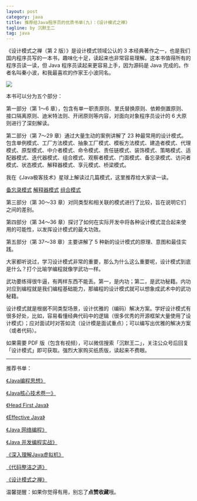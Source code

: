 ```yaml
---
layout: post
category: java
title: 推荐给Java程序员的优质书单(九)：《设计模式之禅》
tagline: by 沉默王二
tag: java
---
```


《设计模式之禅（第 2 版）》是设计模式领域公认的 3 本经典著作之一，也是我们国内程序员写的一本书，趣味化十足，读起来也非常容易理解。这本书值得所有的程序员读一读，但 Java 程序员读起来更容易上手，因为源码是 Java 完成的。作者名叫秦小波，和我最喜欢的作家王小波同名。

<!--more-->


![](http://www.itwanger.com/assets/images/2019/12/java-sheji-moshi-1.png)





本书可以分为五个部分：

第一部分（第 1～6 章），包含有单一职责原则、里氏替换原则、依赖倒置原则、接口隔离原则、迪米特法则、开闭原则等内容，对面向对象程序员设计的 6 大原则进行了深刻解读。

第二部分（第 7～29 章）通过大量生动的案例讲解了 23 种最常用的设计模式。包含单例模式、工厂方法模式、抽象工厂模式、模板方法模式、建造者模式、代理模式、原型模式、中介者模式、命令模式、责任链模式、装饰模式、策略模式、适配器模式、迭代器模式、组合模式、观察者模式、门面模式、备忘录模式、访问者模式、状态模式、解释器模式、享元模式、桥梁模式。

我在《Java极客技术》星球上解读过几篇模式，这里推荐给大家读一读。

[备忘录模式](https://t.zsxq.com/MJEeubM)
[解释器模式](https://t.zsxq.com/uZb2Bi6)
[组合模式](https://t.zsxq.com/6qnmyzj)

第三部分（第 30～33 章）对同类型和相关联的模式进行了比较，旨在说明它们之间的差别。

第四部分（第 34～36 章）探讨了如何在实际开发中将各种设计模式混合起来使用的可能性，以发挥设计模式的最大功效。

第五部分（第 37～38 章）主要讲解了 5 种新的设计模式的原理、意图和最佳实践。

大家都听说过，学习设计模式非常的重要，那么为什么这么重要呢，设计模式到底是什么？打个比喻学编程就像学武功一样。

武功要练得很牛逼，有两样东西不能丢。第一，是内功；第二，是武功秘籍。内功对应到编程就是我们编程基础能力，那编程的设计模式就可以想象成武术中的武功秘籍。

设计模式就是根据不同类型场景，设计优雅的（编码）解决方案。学好设计模式有很多好处，比如，容易看懂经典代码中的逻辑（很多优秀的开源框架大量使用了设计模式）；应对面试时对答如流（设计模是面试重点）；可以编写出优雅的解决方案（或者代码）。

如果需要 PDF 版（包含有视频），可以微信搜索「沉默王二」，关注公众号后回复「设计模式」即可获取。强烈大家购买纸质版，读起来不费眼。

---------
推荐书单：

[《Java编程思想》](http://www.itwanger.com/java/2019/10/30/think-java-book-read-jianyi.html)

[《Java核心技术卷一》](http://www.itwanger.com/java/2019/11/14/java-core-advise.html)

[《Head First Java》](http://www.itwanger.com/java/2019/12/04/java-head-first-advise.html)

[《Effective Java》](http://www.itwanger.com/java/2019/12/06/java-effective-advise.html)

[《Java 网络编程》](http://www.itwanger.com/java/2019/12/07/java-wangluo-biancheng-advise.html)

[《Java 并发编程实战》](http://www.itwanger.com/java/2019/12/11/java-bingfa-biancheng-shizhan.html)

[《深入理解Java虚拟机》](http://www.itwanger.com/java/2019/12/11/java-jvm.html)

[《代码整洁之道》](http://www.itwanger.com/java/2019/12/11/java-clean-code.html)

[《设计模式之禅》](http://www.itwanger.com/java/2019/12/11/java-sheji-moshi.html)

温馨提醒：如果你觉得有用，别忘了**点赞收藏**哦。